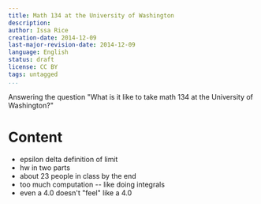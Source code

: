 ```yaml
---
title: Math 134 at the University of Washington
description: 
author: Issa Rice
creation-date: 2014-12-09
last-major-revision-date: 2014-12-09
language: English
status: draft
license: CC BY
tags: untagged
...
```


Answering the question "What is it like to take math 134 at the University of Washington?"

# Content

- epsilon delta definition of limit
- hw in two parts
- about 23 people in class by the end
- too much computation -- like doing integrals
- even a 4.0 doesn't "feel" like a 4.0
